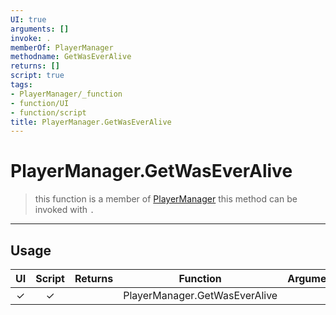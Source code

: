 ```yaml
---
UI: true
arguments: []
invoke: .
memberOf: PlayerManager
methodname: GetWasEverAlive
returns: []
script: true
tags:
- PlayerManager/_function
- function/UI
- function/script
title: PlayerManager.GetWasEverAlive
---
```

# PlayerManager.GetWasEverAlive
> this function is a member of [PlayerManager](civ-6/lua/PlayerManager.md)
> this method can be invoked with `.`
-----
## Usage
|  UI | Script | Returns | Function | Arguments |
|:---:|:------:|-------:|:--------:|:---------|
|✓|✓||PlayerManager.GetWasEverAlive||
